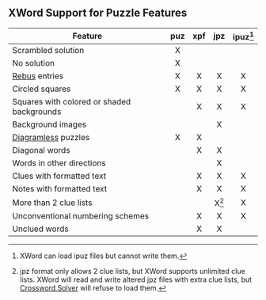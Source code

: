 XWord Support for Puzzle Features
---------------------------------

| Feature                                       | puz | xpf | jpz | ipuz[^1] |
| --------------------------------------------- |:---:|:---:|:---:|:----:|
| Scrambled solution                            |  X  |     |     |      |
| No solution                                   |  X  |     |     |      |
| [Rebus](solving.html#rebus_entries) entries   |  X  |  X  |  X  |  X   |
| Circled squares                               |  X  |  X  |  X  |  X   |
| Squares with colored or shaded backgrounds    |     |  X  |  X  |  X   |
| Background images                             |     |     |  X  |      |
| [Diagramless](diagramless.html) puzzles       |  X  |  X  |     |      |
| Diagonal words                                |     |  X  |  X  |      |
| Words in other directions                     |     |     |  X  |      |
| Clues with formatted text                     |     |  X  |  X  |  X   |
| Notes with formatted text                     |     |  X  |  X  |  X   |
| More than 2 clue lists                        |     |     |  X[^2] |  X   |
| Unconventional numbering schemes              |     |  X  |  X  |  X   |
| Unclued words                                 |     |  X  |  X  |      |

[^1]: XWord can load ipuz files but cannot write them.
[^2]: jpz format only allows 2 clue lists, but XWord supports unlimited clue
      lists.  XWord will read and write altered jpz files with extra clue
      lists, but [Crossword Solver](crosswordsolver.html) will refuse to load
      them.